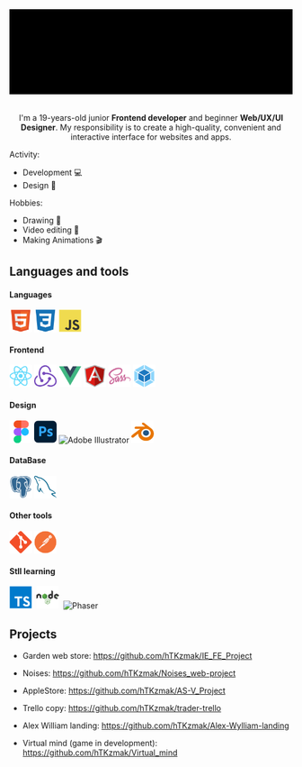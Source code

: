 <div id="header" align="center">
  <img src="./assets/header.gif"/>
</div>


##

<div id="about" align="left">
  <p align="center">I'm a 19-years-old junior <b>Frontend developer</b> and beginner <b>Web/UX/UI Designer</b>. My responsibility is to create a high-quality, convenient and interactive interface for websites and apps.</p>

Activity:
  - Development 💻
  - Design 🎴

Hobbies:
  - Drawing 🎨
  - Video editing 🎥
  - Making Animations 🎬 
</div>

## Languages and tools

<div id="tools" align="left">

  #### Languages 
  <img src="https://github.com/devicons/devicon/blob/master/icons/html5/html5-original.svg" title="HTML5" alt="HTML" width="40" height="40"/> 
  <img src="https://github.com/devicons/devicon/blob/master/icons/css3/css3-plain.svg" title="CSS3" alt="CSS" width="40" height="40"/> 
  <img src="https://github.com/devicons/devicon/blob/master/icons/javascript/javascript-original.svg" title="JavaScript" alt="JavaScript" width="40" height="40"/>
  <!-- <img  src="https://github.com/devicons/devicon/blob/master/icons/typescript/typescript-original.svg" title="typeScript" alt="typeScript" width="40" height="40"/>&nbsp; -->

  #### Frontend
  <img src="https://github.com/devicons/devicon/blob/master/icons/react/react-original.svg" title="React" alt="React" width="40" height="40"/>
  <img src="https://github.com/devicons/devicon/blob/master/icons/redux/redux-original.svg" title="Redux" alt="Redux" width="40" height="40"/>
  <img src="https://github.com/devicons/devicon/blob/master/icons/vuejs/vuejs-original.svg" title="Vue" alt="Vue" width="40" height="40"/> 
  <img src="https://github.com/devicons/devicon/blob/master/icons/angularjs/angularjs-original.svg" title="Angular" alt="Angular" width="40" height="40"/>
  <img src="https://github.com/devicons/devicon/blob/master/icons/sass/sass-original.svg" title="SAAS" alt="SAAS" width="40" height="40"/>
  <img src="https://github.com/devicons/devicon/blob/master/icons/webpack/webpack-original.svg" title="Webpack" alt="Webpack" width="40" height="40"/>
 <!-- <img src="https://github.com/devicons/devicon/blob/master/icons/materialui/materialui-original.svg" title="MaterialUI" alt="MaterialUI" width="40" height="40"/>&nbsp; -->

  #### Design
  <img src="https://github.com/devicons/devicon/blob/master/icons/figma/figma-original.svg" title="Figma" alt="Figma" width="40" height="40"/> 
  <img src="https://github.com/devicons/devicon/blob/master/icons/photoshop/photoshop-original.svg" title="Adobe Photoshop" alt="Adobe Photoshop" width="40" height="40"/> 
  <img src="https://upload.wikimedia.org/wikipedia/commons/f/fb/Adobe_Illustrator_CC_icon.svg" title="Adobe Illustrator" alt="Adobe Illustrator" width="40" height="40"/> 
  <img src="https://github.com/devicons/devicon/blob/master/icons%2Fblender%2Fblender-original.svg" title="Blender" alt="Blender" width="40" height="40"/>&nbsp;

  #### DataBase
  <img src="https://github.com/devicons/devicon/blob/master/icons/postgresql/postgresql-plain.svg" title="PostgreSQL" alt="PostgreSQL" width="40" height="40"/> 
  <img src="https://github.com/devicons/devicon/blob/master/icons/mysql/mysql-original.svg" title="MySQL" width="40" height="40"/>&nbsp;

  #### Other tools
  <img src="https://github.com/devicons/devicon/blob/master/icons/git/git-original.svg" title="Git" alt="Git" width="40" height="40"/> 
  <img src="https://github.com/devicons/devicon/blob/master/icons/postman/postman-original.svg" title="Postman" alt="Postman" width="40" height="40"/>&nbsp;

  #### Stll learning
  <img src="https://github.com/devicons/devicon/blob/master/icons/typescript/typescript-original.svg" title="TypeScript" alt="TypeScript" width="40" height="40"/>&nbsp; 
  <img src="https://github.com/devicons/devicon/blob/master/icons/nodejs/nodejs-original-wordmark.svg" title="Nodejs" alt="Nodejs" width="40" height="40"/>&nbsp;
  <img src="https://cdn.phaser.io/images/logo/logo-download-vector.png" title="Phaser" alt="Phaser" width="50" height="40"/>
  
</div>


## Projects
<div id="projects" align="left">

- Garden web store: https://github.com/hTKzmak/IE_FE_Project
  
- Noises: https://github.com/hTKzmak/Noises_web-project
    
- AppleStore: https://github.com/hTKzmak/AS-V_Project

- Trello copy: https://github.com/hTKzmak/trader-trello

- Alex William landing: https://github.com/hTKzmak/Alex-Wylliam-landing

- Virtual mind (game in development): https://github.com/hTKzmak/Virtual_mind
</div>
